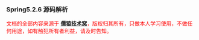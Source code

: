 ### Spring5.2.6 源码解析
<font color='red'>文档的全部内容来源于 **[儒猿技术窝](https://apppukyptrl1086.pc.xiaoe-tech.com/)**，版权归其所有，只做本人学习使用，不做任何用途，如有触犯所有者利益，请及时告知。</font>
